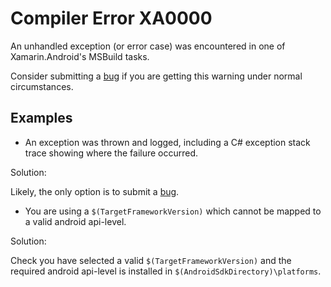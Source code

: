# Compiler Error XA0000

An unhandled exception (or error case) was encountered in one of
Xamarin.Android's MSBuild tasks.

Consider submitting a [bug][bug] if you are getting this warning under
normal circumstances.

[bug]: https://github.com/xamarin/xamarin-android/wiki/Submitting-Bugs,-Feature-Requests,-and-Pull-Requests

## Examples

* An exception was thrown and logged, including a C# exception stack
  trace showing where the failure occurred.

Solution:

Likely, the only option is to submit a [bug][bug].

* You are using a `$(TargetFrameworkVersion)` which cannot be mapped
  to a valid android api-level. 

Solution:

Check you have selected a valid `$(TargetFrameworkVersion)` and the
required android api-level is installed in
`$(AndroidSdkDirectory)\platforms`.

